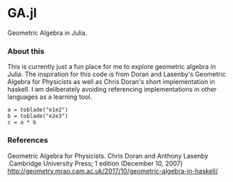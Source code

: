 # GA.jl
Geometric Algebra in Julia.

### About this
  This is currently just a fun place for me to explore geometric algebra in Julia. The inspiration for this code is from Doran and Lasenby's Geometric Algebra for Physicists as well as Chris Doran's short implementation in haskell. I am deliberately avoiding referencing implementations in other languages as a learning tool.
```{julia}
a = toblade("e1e2")
b = toblade("e2e3")
c = a * b
```
### References
  Geometric Algebra for Physicists. Chris Doran and Anthony Lasenby .Cambridge University Press; 1 edition (December 10, 2007)
  http://geometry.mrao.cam.ac.uk/2017/10/geometric-algebra-in-haskell/
